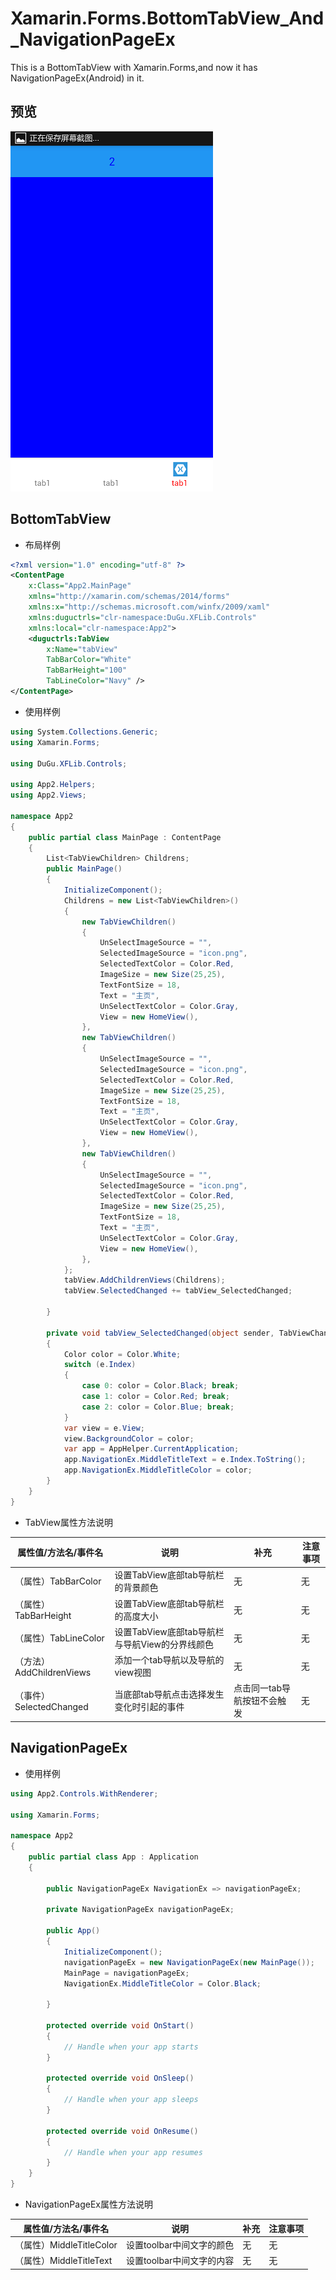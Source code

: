 # Xamarin.Forms.BottomTabView_And_NavigationPageEx
This is a BottomTabView with Xamarin.Forms,and now it has NavigationPageEx(Android) in it.

## 预览
![Screenshots](https://raw.githubusercontent.com/Peefy/Xamarin.Forms.BottomTabView/master/screenshots/tab2.png)

## BottomTabView
- 布局样例
```xml
<?xml version="1.0" encoding="utf-8" ?>
<ContentPage
    x:Class="App2.MainPage"
    xmlns="http://xamarin.com/schemas/2014/forms"
    xmlns:x="http://schemas.microsoft.com/winfx/2009/xaml"
    xmlns:duguctrls="clr-namespace:DuGu.XFLib.Controls"
    xmlns:local="clr-namespace:App2">
    <duguctrls:TabView
        x:Name="tabView"
        TabBarColor="White"
        TabBarHeight="100"
        TabLineColor="Navy" />
</ContentPage>
```
- 使用样例
```c#
using System.Collections.Generic;
using Xamarin.Forms;

using DuGu.XFLib.Controls;

using App2.Helpers;
using App2.Views;

namespace App2
{
    public partial class MainPage : ContentPage
    {
        List<TabViewChildren> Childrens;
        public MainPage()
        {
            InitializeComponent();
            Childrens = new List<TabViewChildren>()
            {
                new TabViewChildren()
                {
                    UnSelectImageSource = "",
                    SelectedImageSource = "icon.png",
                    SelectedTextColor = Color.Red,
                    ImageSize = new Size(25,25),
                    TextFontSize = 18,
                    Text = "主页",
                    UnSelectTextColor = Color.Gray,
                    View = new HomeView(),
                },
                new TabViewChildren()
                {
                    UnSelectImageSource = "",
                    SelectedImageSource = "icon.png",
                    SelectedTextColor = Color.Red,
                    ImageSize = new Size(25,25),
                    TextFontSize = 18,
                    Text = "主页",
                    UnSelectTextColor = Color.Gray,
                    View = new HomeView(),
                },
                new TabViewChildren()
                {
                    UnSelectImageSource = "",
                    SelectedImageSource = "icon.png",
                    SelectedTextColor = Color.Red,
                    ImageSize = new Size(25,25),
                    TextFontSize = 18,
                    Text = "主页",
                    UnSelectTextColor = Color.Gray,
                    View = new HomeView(),
                },
            };
            tabView.AddChildrenViews(Childrens);
            tabView.SelectedChanged += tabView_SelectedChanged;

        }

        private void tabView_SelectedChanged(object sender, TabViewChangedEventArgs e)
        {
            Color color = Color.White;
            switch (e.Index)
            {
                case 0: color = Color.Black; break;
                case 1: color = Color.Red; break;
                case 2: color = Color.Blue; break;
            }
            var view = e.View;
            view.BackgroundColor = color;
            var app = AppHelper.CurrentApplication;
            app.NavigationEx.MiddleTitleText = e.Index.ToString();
            app.NavigationEx.MiddleTitleColor = color;
        }
    }
}
```
- TabView属性方法说明

属性值/方法名/事件名|说明|补充|注意事项
---|---|---|---
（属性）TabBarColor|设置TabView底部tab导航栏的背景颜色|无|无
（属性）TabBarHeight|设置TabView底部tab导航栏的高度大小|无|无
（属性）TabLineColor|设置TabView底部tab导航栏与导航View的分界线颜色|无|无
（方法）AddChildrenViews|添加一个tab导航以及导航的view视图|无|无
（事件）SelectedChanged|当底部tab导航点击选择发生变化时引起的事件|点击同一tab导航按钮不会触发|无

## NavigationPageEx
- 使用样例
```c#
using App2.Controls.WithRenderer;

using Xamarin.Forms;

namespace App2
{
    public partial class App : Application
    {

        public NavigationPageEx NavigationEx => navigationPageEx;

        private NavigationPageEx navigationPageEx; 

        public App()
        {
            InitializeComponent();
            navigationPageEx = new NavigationPageEx(new MainPage());
            MainPage = navigationPageEx;
            NavigationEx.MiddleTitleColor = Color.Black;

        }

        protected override void OnStart()
        {
            // Handle when your app starts
        }

        protected override void OnSleep()
        {
            // Handle when your app sleeps
        }

        protected override void OnResume()
        {
            // Handle when your app resumes
        }
    }
}
```
- NavigationPageEx属性方法说明

属性值/方法名/事件名|说明|补充|注意事项
---|---|---|---
（属性）MiddleTitleColor|设置toolbar中间文字的颜色|无|无
（属性）MiddleTitleText|设置toolbar中间文字的内容|无|无
